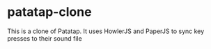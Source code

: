 # patatap-clone

This is a clone of Patatap. It uses HowlerJS and PaperJS to sync key presses to their sound file
